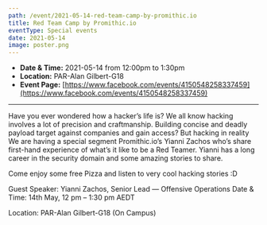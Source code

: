```yaml
---
path: /event/2021-05-14-red-team-camp-by-promithic.io
title: Red Team Camp by Promithic.io
eventType: Special events
date: 2021-05-14
image: poster.png
---
```


- **Date & Time:** 2021-05-14 from 12:00pm to 1:30pm
- **Location:** PAR-Alan Gilbert-G18
- **Event Page:** [https://www.facebook.com/events/4150548258337459](https://www.facebook.com/events/4150548258337459)

---

Have you ever wondered how a hacker’s life is? We all know hacking involves a lot of precision and craftmanship. Building concise and deadly payload target against companies and gain access? But hacking in reality We are having a special segment Promithic.io’s Yianni Zachos who’s share first-hand experience of what’s it like to be a Red Teamer. Yianni has a long career in the security domain and some amazing stories to share.

Come enjoy some free Pizza and listen to very cool hacking stories :D

Guest Speaker: Yianni Zachos, Senior Lead — Offensive Operations Date & Time: 14th May, 12 pm – 1:30 pm AEDT

Location: PAR-Alan Gilbert-G18 (On Campus)

